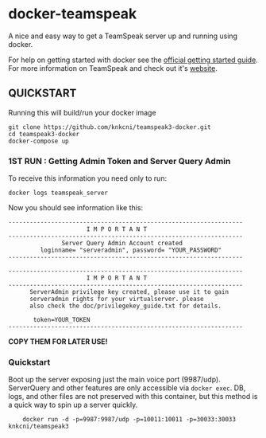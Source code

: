 # docker-teamspeak

A nice and easy way to get a TeamSpeak server up and running using docker.

For help on getting started with docker see the [official getting started guide](https://docs.docker.com/get-started/).
For more information on TeamSpeak and check out it's [website](https://teamspeak.com/de).




## QUICKSTART

Running this will build/run your docker image 


```
git clone https://github.com/knkcni/teamspeak3-docker.git
cd teamspeak3-docker
docker-compose up
```




### 1ST RUN : Getting Admin Token and Server Query Admin

To receive this information you need only to run:

```
docker logs teamspeak_server
```
Now you should see information like this:



```
------------------------------------------------------------------
                      I M P O R T A N T
------------------------------------------------------------------
               Server Query Admin Account created
         loginname= "serveradmin", password= "YOUR_PASSWORD"
------------------------------------------------------------------

------------------------------------------------------------------
                      I M P O R T A N T
------------------------------------------------------------------
      ServerAdmin privilege key created, please use it to gain
      serveradmin rights for your virtualserver. please
      also check the doc/privilegekey_guide.txt for details.

       token=YOUR_TOKEN
------------------------------------------------------------------

```

**COPY THEM FOR LATER USE!**



### Quickstart

Boot up the server exposing just the main voice port (9987/udp). ServerQuery and 
other features are only accessible via `docker exec`. DB, logs, and other files
are not preserved with this container, but this method is a quick way to spin up
a server quickly.


```
	docker run -d -p=9987:9987/udp -p=10011:10011 -p=30033:30033 knkcni/teamspeak3
```